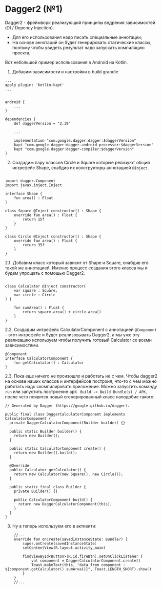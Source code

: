# Dagger2 (№1)

Dagger2 - фреймворк реализующий принципы ведрения зависимостей (DI / Depency Injection). 

- Для его использования надо писать специальные аннотации;
- На основе аннотаций он будет генерировать статические классы, поэтому чтобы увидеть результат надо запускать компиляцию проекта;

Вот небольшой пример использования в Android на Kotlin.

1. Добавим зависимости и настройки в build.grandle

``` 
...
apply plugin: 'kotlin-kapt'
...


android {
	...
}

dependencies {
    def daggerVersion = "2.19"

	...

    implementation "com.google.dagger:dagger:$daggerVersion"
    kapt "com.google.dagger:dagger-android-processor:$daggerVersion"
    kapt "com.google.dagger:dagger-compiler:$daggerVersion"
}

```

2. Создадим пару классов Circle и Square которые релизуют общий интрефейс Shape, снабдив их конструкторы аннотацией ``` @Inject ```. 

``` 

import dagger.Component
import javax.inject.Inject

interface Shape {
    fun area() : Float
}

class Square @Inject constructor() : Shape {
    override fun area() : Float {
        return 15f
    }
}

class Circle @Inject constructor() : Shape {
    override fun area() : Float {
        return 35f
    }
}
```

2.1. Добавим класс который зависит от Shape и Square, снабдив его такой же аннотацией. 
Именно процесс создания этого класса мы и будем упрощать с помощью Dagger2.

``` 

class Calculator @Inject constructor(
    var square : Square,
    var circle : Circle
) {

    fun sumArea() : Float {
        return square.area() + circle.area()
    }
}

```

2.2. Создадим интрефейс CalculatorComponent с аннотацией ``` @Component ``` - этот интрефейс и будет реализовывать Dagger2, 
а мы уже эту реализацию используем чтобы получить готовый Calculator со всеми зависимостями.

``` 
@Component
interface CalculatorComponent {
    fun getCalculator() : Calculator
}
```

2.3. Пока еще ничего не произошло и работать не с чем. 
Чтобы dagger2 на основе наших классов и интерфейсов построил, что-то с чем можно работать надо скомпилировать приложение.
Можно запустить команду ``` run ``` или запустить построение apk ``` Build -> Build Bundle(s) / APK```, после чего появится новый сгенерированный класс наподобие такого:

``` 
// Generated by Dagger (https://google.github.io/dagger).

public final class DaggerCalculatorComponent implements CalculatorComponent {
  private DaggerCalculatorComponent(Builder builder) {}

  public static Builder builder() {
    return new Builder();
  }

  public static CalculatorComponent create() {
    return new Builder().build();
  }

  @Override
  public Calculator getCalculator() {
    return new Calculator(new Square(), new Circle());
  }

  public static final class Builder {
    private Builder() {}

    public CalculatorComponent build() {
      return new DaggerCalculatorComponent(this);
    }
  }
}

```

3. Ну а теперь используем его в активити:

``` 
	//...
    override fun onCreate(savedInstanceState: Bundle?) {
        super.onCreate(savedInstanceState)
        setContentView(R.layout.activity_main)

        findViewById<Button>(R.id.fireBtn).setOnClickListener {
            val component = DaggerCalculatorComponent.create()
            Toast.makeText(this, "data from component : ${component.getCalculator().sumArea()}", Toast.LENGTH_SHORT).show()
        }
    }
	//...
```

